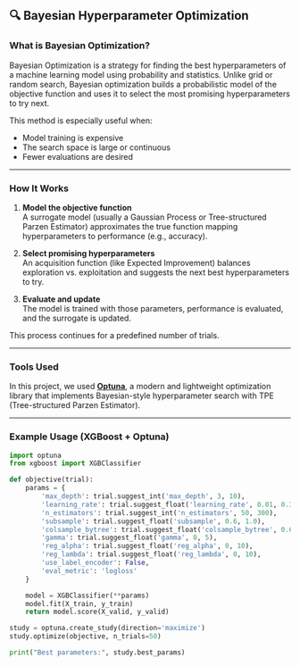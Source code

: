 ## 🔍 Bayesian Hyperparameter Optimization

### What is Bayesian Optimization?

Bayesian Optimization is a strategy for finding the best hyperparameters of a machine learning model using probability and statistics. Unlike grid or random search, Bayesian optimization builds a probabilistic model of the objective function and uses it to select the most promising hyperparameters to try next.

This method is especially useful when:
- Model training is expensive
- The search space is large or continuous
- Fewer evaluations are desired

---

### How It Works

1. **Model the objective function**  
   A surrogate model (usually a Gaussian Process or Tree-structured Parzen Estimator) approximates the true function mapping hyperparameters to performance (e.g., accuracy).

2. **Select promising hyperparameters**  
   An acquisition function (like Expected Improvement) balances exploration vs. exploitation and suggests the next best hyperparameters to try.

3. **Evaluate and update**  
   The model is trained with those parameters, performance is evaluated, and the surrogate is updated.

This process continues for a predefined number of trials.

---

### Tools Used

In this project, we used **[Optuna](https://optuna.org/)**, a modern and lightweight optimization library that implements Bayesian-style hyperparameter search with TPE (Tree-structured Parzen Estimator).

---

### Example Usage (XGBoost + Optuna)

```python
import optuna
from xgboost import XGBClassifier

def objective(trial):
    params = {
        'max_depth': trial.suggest_int('max_depth', 3, 10),
        'learning_rate': trial.suggest_float('learning_rate', 0.01, 0.3),
        'n_estimators': trial.suggest_int('n_estimators', 50, 300),
        'subsample': trial.suggest_float('subsample', 0.6, 1.0),
        'colsample_bytree': trial.suggest_float('colsample_bytree', 0.6, 1.0),
        'gamma': trial.suggest_float('gamma', 0, 5),
        'reg_alpha': trial.suggest_float('reg_alpha', 0, 10),
        'reg_lambda': trial.suggest_float('reg_lambda', 0, 10),
        'use_label_encoder': False,
        'eval_metric': 'logloss'
    }

    model = XGBClassifier(**params)
    model.fit(X_train, y_train)
    return model.score(X_valid, y_valid)

study = optuna.create_study(direction='maximize')
study.optimize(objective, n_trials=50)

print("Best parameters:", study.best_params)
